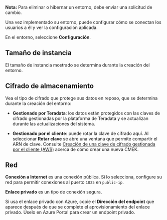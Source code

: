 **Nota:** Para eliminar o hibernar un entorno, debe enviar una solicitud de cambio.

Una vez implementado su entorno, puede configurar cómo se conectan los usuarios a él y ver la configuración aplicada.

En el entorno, seleccione **Configuración**.

Tamaño de instancia
-------------------

El tamaño de instancia mostrado se determina durante la creación del entorno.

Cifrado de almacenamiento
-------------------------

Vea el tipo de cifrado que protege sus datos en reposo, que se determina durante la creación del entorno:

-   **Gestionado por Teradata**: los datos están protegidos con las claves de cifrado gestionadas por la plataforma de Teradata y se actualizan durante las actualizaciones del sistema.

-   **Gestionado por el cliente**: puede rotar la clave de cifrado aquí. Al seleccionar **Rotar clave** se abre una ventana que permite compartir el ARN de clave. Consulte [Creación de una clave de cifrado gestionada por el cliente (AWS)](https://docs.teradata.com/access/sources/dita/topic?dita:topicPath=qly1704828971494.dita) acerca de cómo crear una nueva CMEK.

Red
---

**Conexión a Internet** es una conexión pública. Si lo selecciona, configure su red para permitir conexiones al puerto `1025` en `public-ip`.

**Enlace privado** es un tipo de conexión segura.

Si usa el enlace privado con Azure, copie el **Dirección del endpoint** que aparece después de que se complete el aprovisionamiento del enlace privado. Úselo en Azure Portal para crear un endpoint privado.
